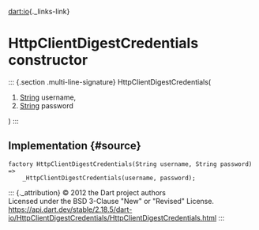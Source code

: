 [dart:io](../../dart-io/dart-io-library){._links-link}

HttpClientDigestCredentials constructor
=======================================

::: {.section .multi-line-signature}
HttpClientDigestCredentials(

1.  [String](../../dart-core/string-class) username,
2.  [String](../../dart-core/string-class) password

)
:::

Implementation {#source}
--------------

``` {.language-dart data-language="dart"}
factory HttpClientDigestCredentials(String username, String password) =>
    _HttpClientDigestCredentials(username, password);
```

::: {._attribution}
© 2012 the Dart project authors\
Licensed under the BSD 3-Clause \"New\" or \"Revised\" License.\
<https://api.dart.dev/stable/2.18.5/dart-io/HttpClientDigestCredentials/HttpClientDigestCredentials.html>
:::
